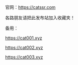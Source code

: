 官网：https://catssr.com

各路朋友请把此发布站加入收藏夹！

备用：

https://cat001.xyz

https://cat002.xyz

https://cat003.xyz
